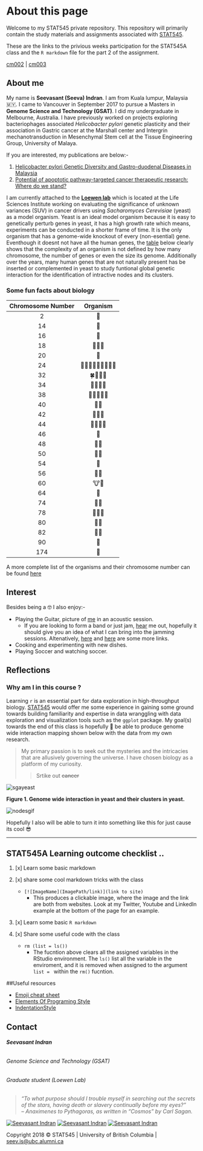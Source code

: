About this page
================

Welcome to my STAT545 private repository. This repository will primarily contain the study materials and assignments associated with [STAT545][Stat545Link].

These are the links to the privious weeks participation for the STAT545A class and the `R markdown` file for the part 2 of the assignment.

[cm002][cm002] \| [cm003][cm003]


[Stat545Link]: http://stat545.com/Classroom/ "STAT 545A: Exploratory Data Analysis"
[cm002]: https://github.com/zeeva85/STAT545A_participation/tree/master/cm002
[cm003]: https://github.com/zeeva85/STAT545A_participation/tree/master/cm003



About me
--------

My name is **Seevasant (Seeva) Indran**. I am from Kuala lumpur, Malaysia :malaysia:. I came to Vancouver in September 2017 to pursue a Masters in **Genome Science and Technology (GSAT)**. I did my undergraduate in Melbourne, Australia. I have previously worked on projects exploring bacteriophages associated _Helicobacter pylori_ genetic plasticity and their association in Gastric cancer at the Marshall center and Intergrin mechanotransduction in Mesenchymal Stem cell at the Tissue Engineering Group, University of Malaya. 

If you are interested, my publications are below:-


1. [Helicobacter pylori Genetic Diversity and Gastro-duodenal Diseases in Malaysia][Hpylori]
2. [Potential of apoptotic pathway-targeted cancer therapeutic research: Where do we stand?][CancerReview]

[Hpylori]: https://www.ncbi.nlm.nih.gov/pmc/articles/PMC5377019/pdf/srep07431.pdf
[CancerReview]: https://www.nature.com/articles/cddis2015275
[loewenlablink]: http://www.loewenlab.ca/research-scope/


I am currently attached to the [**Loewen lab**][loewenlablink] which is located at the Life Sciences Institute working on evaluating the significance of unknown variances (SUV) in cancer drivers using _Sacharomyces Cerevisiae_ (yeast) as a model organism. Yeast is an ideal model organism because it is easy to genetically perturb genes in yeast, it has a high growth rate which means, experiments can be conducted in a shorter frame of time. It is the only organism that has a genome-wide knockout of every (non-esential) gene. Eventhough it doesnt not have all the human genes, the [table][ChoromosomeNumberTbl] below clearly shows that the complexity of an organism is not defined by how many chromosome, the number of genes  or even the size its genome. Additionally over the years, many human genes that are not naturally present has be inserted or complemented in yeast to study funtional global genetic interaction for the identification of intractive nodes and its clusters.

### Some fun facts about biology

 **Chromosome Number** | **Organism** 
:----------------:|:------------:
2	 |  :ant:  
14 |  :cucumber:  
16 |  :koala:  
18 |  :lemon::carrot::tangerine:  
20 |  :corn:  
24 |	:snail::ear_of_rice::tulip::chestnut::melon::eggplant::avocado::tomato::evergreen_tree:  	
32 |	:four_leaf_clover::cherries::bee::crocodile:   
34 |	:apple::pear::sunflower::fox_face:  
38 |	:grapes::pig::cat::lion::tiger:  
40 |	:peanuts::mouse:  
42 |	:panda_face::rat::blowfish:  	
44 |	:whale2::hamster::dolphin::rabbit:  	 
46 |	:baby:   
48 |	:gorilla::potato:   
50 |	:water_buffalo::pineapple:   
54 |	:sheep:   
56 |	:elephant::strawberry:    
60 |	:cow::goat:   
64 |	:horse:   
74 |	:bear::camel:    
78 |	:chicken::dog::wolf:   
80 |	:turkey::duck:    
82 |	:rhinoceros::shark:    
90 |	:sweet_potato:    
174|	:kiwi_fruit:  	 


A more complete list of the organisms and their chromosome number can be found [here][WikiChromosomeNumber]

[WikiChromosomeNumber]: https://en.wikipedia.org/wiki/List_of_organisms_by_chromosome_count
[ChoromosomeNumberTbl]: https://github.com/STAT545-UBC-students/hw01-zeeva85#some-fun-facts-about-biology



## Interest

Besides being a :nerd_face: I also enjoy:-

- Playing the Guitar, picture of [me][AccousticGig] in an acoustic session.
	- If you are looking to form a band or just jam, [hear][RandomSolo] me out, hopefully it should give you an idea of what I can bring into the jamming sessions. Altenatively, [here][YoutubeLink] and [here](RandomSolo2) are some more links.
- Cooking and experimenting with new dishes.
- Playing Soccer and watching soccer.



[AccousticGig]: https://www.facebook.com/plugins/post.php?href=https%3A%2F%2Fwww.facebook.com%2Fphoto.php%3Ffbid%3D10153081465425031%26set%3Da.10150977844975031%26type%3D3&width=500
[RandomSolo]: https://soundcloud.com/seevasantindran/random-solo-trial/s-C5r8F
[RandomSolo2]: https://soundcloud.com/seevasantindran/fine/s-cLzvk
[YoutubeLink]: https://www.youtube.com/watch?v=jPfW9Cl2SUA



## Reflections

### Why am I in this course ? 

Learning `r` is an essential part for data exploration in high-throughput biology. [STAT545][Stat545Link] would offer me some experience in gaining some ground towards building familiarity and expertise in data wranggling with data exploration and visualization tools such as the `ggplot` package. My goal(s) towards the end of this class is hopefully :crossed_fingers: be able to produce genome wide interaction mapping shown below with the data from my own research.

> My primary passion is to seek out the mysteries and the intricacies that are allusively governing the universe. I have chosen biology as a platform of my curiosity.   
>>Srtike out ~~cancer~~

![sgayeast][sgayeast]  

**Figure 1. Genome wide interaction in yeast and their clusters in yeast.**


![nodesgif][nodesgif]  

Hopefully I also will be able to turn it into something like this for just cause its cool :sunglasses:

[sgayeast]: https://radiostudent.si/sites/default/files/slike/2016-11-16-dve-mutaciji-boljši-od-ene-64187.jpg   

[nodesgif]: https://travelbetweenthepages.files.wordpress.com/2016/06/airports-network.gif  

-----


## STAT545A Learning outcome checklist ..

1. [x] Learn some basic markdown
2. [x] share some cool markdown tricks with the class
	* `[![ImageName](ImagePath/link)](link to site)` 
		* This produces a clickable image, where the image and the link are both from websites. Look at my Twitter, Youtube and LinkedIn example at the bottom of the page for an example. 

2. [x] Learn some basic `R markdown `
3. [x] Share some useful code with the class
	* `rm (list = ls())` 
		*	 The fucntion above clears all the assigned variables in the RStudio environment. The `ls()` list all the variable in the enviroment, and it is removed when assigned to the argument `list = ` within the `rm()` fucntion.



##Useful resources 
- [Emoji cheat sheet][EmojiCheatSheet]
- [Elements Of Programing Style][ElementsOfProgramingStyle]
- [IndentationStyle][IndentationStyle]


[EmojiCheatSheet]: https://gist.github.com/rxaviers/7360908
[ElementsOfProgramingStyle]: https://en.wikipedia.org/wiki/The_Elements_of_Programming_Style
[IndentationStyle]: https://en.wikipedia.org/wiki/Indentation_style#Allman_style
[EmojiCheatSheet]: https://gist.github.com/rxaviers/7360908


## Contact 

###### **Seevasant Indran**  
###### *Genome Science and Technology (GSAT)*  
###### Graduate student (Loewen Lab)  

> *“To what purpose should I trouble myself in searching out the secrets of the stars, having death or slavery continually before my eyes?”  
> – Anaximenes to Pythagoras, as written in “Cosmos” by Carl Sagan.*

[![Seevasant Indran](https://cdn3.iconfinder.com/data/icons/free-social-icons/67/twitter_circle_black-32.png)](https://twitter.com/zeeva85) 
[![Seevasant Indran](https://cdn3.iconfinder.com/data/icons/free-social-icons/67/linkedin_circle_black-32.png)](https://my.linkedin.com/in/seevasantindran) 
[![Seevasant Indran](https://cdn3.iconfinder.com/data/icons/picons-social/57/18-youtube-32.png)](https://www.youtube.com/user/szeeva85) 

Copyright 2018 :copyright: STAT545  \| University of British Columbia \| <seev.is@ubc.alumni.ca>


